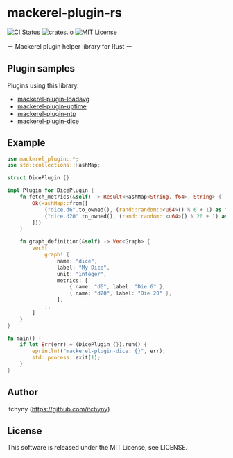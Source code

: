 # mackerel-plugin-rs
[![CI Status](https://github.com/itchyny/mackerel-plugin-rs/actions/workflows/ci.yaml/badge.svg?branch=main)](https://github.com/itchyny/mackerel-plugin-rs/actions?query=branch:main)
[![crates.io](https://img.shields.io/crates/v/mackerel_plugin.svg)](https://crates.io/crates/mackerel_plugin)
[![MIT License](https://img.shields.io/badge/license-MIT-blue.svg)](https://github.com/itchyny/mackerel-plugin-rs/blob/main/LICENSE)

ー Mackerel plugin helper library for Rust ー

## Plugin samples
Plugins using this library.

- [mackerel-plugin-loadavg](https://github.com/itchyny/mackerel-plugin-loadavg)
- [mackerel-plugin-uptime](https://github.com/itchyny/mackerel-plugin-uptime)
- [mackerel-plugin-ntp](https://github.com/itchyny/mackerel-plugin-ntp)
- [mackerel-plugin-dice](https://github.com/itchyny/mackerel-plugin-dice)

## Example
```rust
use mackerel_plugin::*;
use std::collections::HashMap;

struct DicePlugin {}

impl Plugin for DicePlugin {
    fn fetch_metrics(&self) -> Result<HashMap<String, f64>, String> {
        Ok(HashMap::from([
            ("dice.d6".to_owned(), (rand::random::<u64>() % 6 + 1) as f64),
            ("dice.d20".to_owned(), (rand::random::<u64>() % 20 + 1) as f64),
        ]))
    }

    fn graph_definition(&self) -> Vec<Graph> {
        vec![
            graph! {
                name: "dice",
                label: "My Dice",
                unit: "integer",
                metrics: [
                    { name: "d6", label: "Die 6" },
                    { name: "d20", label: "Die 20" },
                ],
            },
        ]
    }
}

fn main() {
    if let Err(err) = (DicePlugin {}).run() {
        eprintln!("mackerel-plugin-dice: {}", err);
        std::process::exit(1);
    }
}
```


## Author
itchyny (https://github.com/itchyny)

## License
This software is released under the MIT License, see LICENSE.
